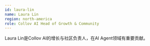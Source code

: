 ```yaml
---
id: laura-lin
name: Laura Lin
region: north-america
role: Collov AI Head of Growth & Community
---
```


Laura Lin是Collov AI的增长与社区负责人，在AI Agent领域有重要贡献。

